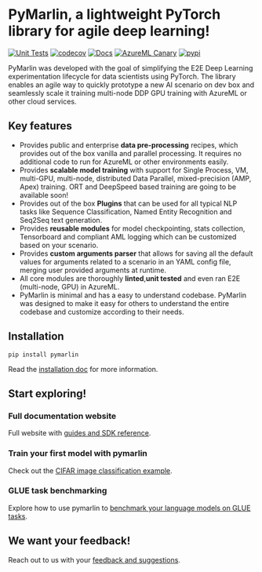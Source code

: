 # PyMarlin, a lightweight PyTorch library for agile deep learning!
[![Unit Tests](https://github.com/microsoft/PyMarlin/actions/workflows/test.yml/badge.svg)](https://github.com/microsoft/PyMarlin/actions/workflows/test.yml)
[![codecov](https://codecov.io/gh/microsoft/PyMarlin/branch/main/graph/badge.svg?token=wUF3ZODLpN)](https://codecov.io/gh/microsoft/PyMarlin)
[![Docs](https://github.com/microsoft/PyMarlin/actions/workflows/deploy-website.yml/badge.svg)](https://microsoft.github.io/PyMarlin/)
[![AzureML Canary](https://github.com/microsoft/PyMarlin/actions/workflows/canary.yml/badge.svg)](https://github.com/microsoft/PyMarlin/actions/workflows/canary.yml)
[![pypi](https://img.shields.io/pypi/v/pymarlin)](https://pypi.org/project/pymarlin/)

PyMarlin was developed with the goal of simplifying the E2E Deep Learning experimentation lifecycle for data scientists using PyTorch. The library enables an agile way to quickly prototype a new AI scenario on dev box and seamlessly scale it training multi-node DDP GPU training with AzureML or other cloud services.

## Key features
- Provides public and enterprise **data pre-processing** recipes, which provides out of the box vanilla and parallel processing. It requires no additional code to run for AzureML or other environments easily.
- Provides **scalable model training** with support for Single Process, VM, multi-GPU, multi-node, distributed Data Parallel, mixed-precision (AMP, Apex) training. ORT and DeepSpeed based training are going to be available soon!
- Provides out of the box **Plugins** that can be used for all typical NLP tasks like Sequence Classification, Named Entity Recognition and Seq2Seq text generation.
- Provides **reusable modules** for model checkpointing, stats collection, Tensorboard and compliant AML logging which can be customized based on your scenario.
- Provides **custom arguments parser** that allows for saving all the default values for arguments related to a scenario in an YAML config file, merging user provided arguments at runtime.
- All core modules are thoroughly **linted**,**unit tested** and even ran E2E (multi-node, GPU) in AzureML.
- PyMarlin is minimal and has a easy to understand codebase. PyMarlin was designed to make it easy for others to understand the entire codebase and customize according to their needs.

## Installation

    pip install pymarlin

Read the [installation doc](https://microsoft.github.io/PyMarlin/docs/installation) for more information.

## Start exploring!

### Full documentation website
Full website with [guides and SDK reference](https://microsoft.github.io/PyMarlin/).

### Train your first model with pymarlin
Check out the [CIFAR image classification example](hhttps://microsoft.github.io/PyMarlin/docs/examples/cifar).

### GLUE task benchmarking
Explore how to use pymarlin to [benchmark your language models on GLUE tasks](https://microsoft.github.io/PyMarlin/docs/examples/glue-tasks).

## We want your feedback!
Reach out to us with your [feedback and suggestions](https://microsoft.github.io/PyMarlin/docs/credits).
